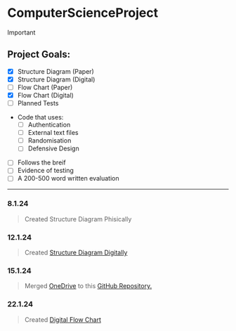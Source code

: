 # ComputerScienceProject

> [!IMPORTANT]
> 
> ## Project Goals:
- [x] Structure Diagram (Paper)
- [x] Structure Diagram (Digital)
- [ ]	Flow Chart (Paper)
- [x]	Flow Chart (Digital)
- [ ] Planned Tests
- Code that uses:
  - [ ] Authentication
  - [ ] External text files
  - [ ] Randomisation
  - [ ] Defensive Design
 - [ ] Follows the breif
- [ ] Evidence of testing
- [ ] A 200-500 word written evaluation

-----------------------------------

### 8.1.24
>Created Structure Diagram Phisically

### 12.1.24 
>Created [Structure Diagram Digitally](https://github.com/KainSummerfield1/ComputerScienceProject/blob/main/StructureDiagram.png)

### 15.1.24
>Merged [OneDrive](https://www.microsoft.com/en-gb/microsoft-365/onedrive/online-cloud-storage) to this [GitHub Repository.](https://github.com/KainSummerfield1/ComputerScienceProject)

### 22.1.24
>Created [Digital Flow Chart](https://github.com/KainSummerfield1/ComputerScienceProject/blob/main/flowchart.png)
